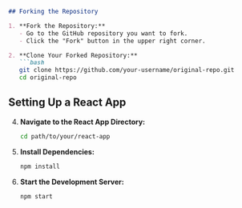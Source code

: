 

```markdown
## Forking the Repository

1. **Fork the Repository:**
   - Go to the GitHub repository you want to fork.
   - Click the "Fork" button in the upper right corner.

2. **Clone Your Forked Repository:**
   ```bash
   git clone https://github.com/your-username/original-repo.git
   cd original-repo
   ```

## Setting Up a React App



4. **Navigate to the React App Directory:**
   ```bash
   cd path/to/your/react-app
   ```

5. **Install Dependencies:**
   ```bash
   npm install
   ```

6. **Start the Development Server:**
   ```bash
   npm start
   ```

